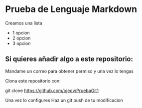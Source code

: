 # Prueba de Lenguaje Markdown 

Creamos una lista
- 1 opcion
- 2 opcion
- 3 opcion

## Si quieres añadir algo a este repositorio:
 
Mandame un correo para obtener permiso y una vez lo tengas

Clona este repositorio con:

git clone https://github.com/ojedv/PruebaGit1

Una vez lo configures Haz un git push de tu modificacion
